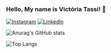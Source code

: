 

### Hello, My name is Victória Tassi! 🌹


[![Instagram](https://img.shields.io/badge/Instagram-E4405F?style=for-the-badge&logo=instagram&logoColor=white)](https://www.instagram.com/victoriatassi/)
[![Linkedln](https://img.shields.io/badge/LinkedIn-0077B5?style=for-the-badge&logo=linkedin&logoColor=white)](https://www.linkedin.com/in/victoria-tassi-574694304/)


![Anurag's GitHub stats](https://github-readme-stats.vercel.app/api?username=Tassizinha&show_icons=true&theme=buefy_light)

![Top Langs](https://github-readme-stats.vercel.app/api/top-langs/?username=Tassizinha&hide_progress=true&theme=buefy_light)









